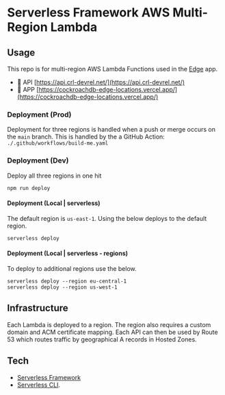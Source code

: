 # Serverless Framework AWS Multi-Region Lambda

## Usage

This repo is for multi-region AWS Lambda Functions used in the [Edge](https://cockroachdb-edge-locations.vercel.app/) app.

- 🚀 API [https://api.crl-devrel.net/](https://api.crl-devrel.net/)
- 🚀 APP [https://cockroachdb-edge-locations.vercel.app/](https://cockroachdb-edge-locations.vercel.app/)

### Deployment (Prod)

Deployment for three regions is handled when a push or merge occurs on the `main` branch. This is handled by the a GitHub Action: `./.github/workflows/build-me.yaml`

### Deployment (Dev)

Deploy all three regions in one hit

```
npm run deploy
```

#### Deployment (Local | serverless)

The default region is `us-east-1`. Using the below deploys to the default region.

```shell
serverless deploy
```

#### Deployment (Local | serverless - regions)

To deploy to additional regions use the below.

```shell
serverless deploy --region eu-central-1
serverless deploy --region us-west-1

```

## Infrastructure

Each Lambda is deployed to a region. The region also requires a custom domain and ACM certificate mapping. Each API can then be used by Route 53 which routes traffic by geographical A records in Hosted Zones.

## Tech

- [Serverless Framework](https://www.serverless.com/framework/docs)
- [Serverless CLI](https://www.serverless.com/framework/docs/getting-started).

